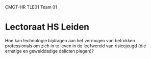 CMGT-HR TLE01 Team 01
    
# Lectoraat HS Leiden
Hoe kan technologie bijdragen aan het vermogen van betrokken professionals om zich in te leven in de leefwereld van risicojeugd (die ernstige en gewelddadige delicten plegen)?
